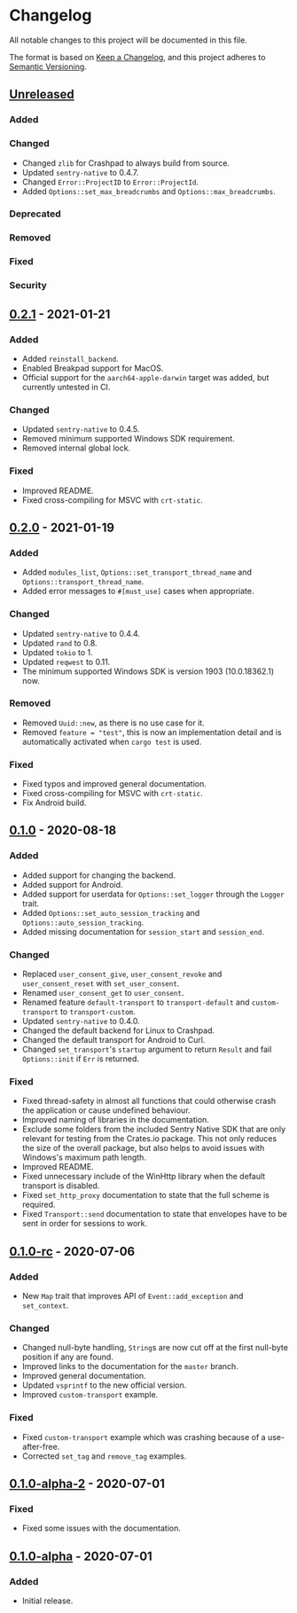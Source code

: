# Changelog

All notable changes to this project will be documented in this file.

The format is based on [Keep a Changelog](https://keepachangelog.com/en/1.0.0/),
and this project adheres to
[Semantic Versioning](https://semver.org/spec/v2.0.0.html).

## [Unreleased]

### Added

### Changed

- Changed `zlib` for Crashpad to always build from source.
- Updated `sentry-native` to 0.4.7.
- Changed `Error::ProjectID` to `Error::ProjectId`.
- Added `Options::set_max_breadcrumbs` and `Options::max_breadcrumbs`.

### Deprecated

### Removed

### Fixed

### Security

## [0.2.1] - 2021-01-21

### Added

- Added `reinstall_backend`.
- Enabled Breakpad support for MacOS.
- Official support for the `aarch64-apple-darwin` target was added, but
  currently untested in CI.

### Changed

- Updated `sentry-native` to 0.4.5.
- Removed minimum supported Windows SDK requirement.
- Removed internal global lock.

### Fixed

- Improved README.
- Fixed cross-compiling for MSVC with `crt-static`.

## [0.2.0] - 2021-01-19

### Added

- Added `modules_list`, `Options::set_transport_thread_name` and
  `Options::transport_thread_name`.
- Added error messages to `#[must_use]` cases when appropriate.

### Changed

- Updated `sentry-native` to 0.4.4.
- Updated `rand` to 0.8.
- Updated `tokio` to 1.
- Updated `reqwest` to 0.11.
- The minimum supported Windows SDK is version 1903 (10.0.18362.1) now.

### Removed

- Removed `Uuid::new`, as there is no use case for it.
- Removed `feature = "test"`, this is now an implementation detail and is
  automatically activated when `cargo test` is used.

### Fixed

- Fixed typos and improved general documentation.
- Fixed cross-compiling for MSVC with `crt-static`.
- Fix Android build.

## [0.1.0] - 2020-08-18

### Added

- Added support for changing the backend.
- Added support for Android.
- Added support for userdata for `Options::set_logger` through the `Logger`
  trait.
- Added `Options::set_auto_session_tracking` and
  `Options::auto_session_tracking`.
- Added missing documentation for `session_start` and `session_end`.

### Changed

- Replaced `user_consent_give`, `user_consent_revoke` and `user_consent_reset`
  with `set_user_consent`.
- Renamed `user_consent_get` to `user_consent`.
- Renamed feature `default-transport` to `transport-default` and
  `custom-transport` to `transport-custom`.
- Updated `sentry-native` to 0.4.0.
- Changed the default backend for Linux to Crashpad.
- Changed the default transport for Android to Curl.
- Changed `set_transport`'s `startup` argument to return `Result` and fail
  `Options::init` if `Err` is returned.

### Fixed

- Fixed thread-safety in almost all functions that could otherwise crash the
  application or cause undefined behaviour.
- Improved naming of libraries in the documentation.
- Exclude some folders from the included Sentry Native SDK that are only
  relevant for testing from the Crates.io package. This not only reduces the
  size of the overall package, but also helps to avoid issues with Windows's
  maximum path length.
- Improved README.
- Fixed unnecessary include of the WinHttp library when the default transport is
  disabled.
- Fixed `set_http_proxy` documentation to state that the full scheme is
  required.
- Fixed `Transport::send` documentation to state that envelopes have to be sent
  in order for sessions to work.

## [0.1.0-rc] - 2020-07-06

### Added

- New `Map` trait that improves API of `Event::add_exception` and `set_context`.

### Changed

- Changed null-byte handling, `String`s are now cut off at the first null-byte
  position if any are found.
- Improved links to the documentation for the `master` branch.
- Improved general documentation.
- Updated `vsprintf` to the new official version.
- Improved `custom-transport` example.

### Fixed

- Fixed `custom-transport` example which was crashing because of a
  use-after-free.
- Corrected `set_tag` and `remove_tag` examples.

## [0.1.0-alpha-2] - 2020-07-01

### Fixed

- Fixed some issues with the documentation.

## [0.1.0-alpha] - 2020-07-01

### Added

- Initial release.

[unreleased]:
  https://github.com/daxpedda/sentry-contrib-native/compare/0.2.1...HEAD
[0.2.1]: https://github.com/daxpedda/sentry-contrib-native/releases/tag/0.2.1
[0.2.0]: https://github.com/daxpedda/sentry-contrib-native/releases/tag/0.2.0
[0.1.0]: https://github.com/daxpedda/sentry-contrib-native/releases/tag/0.1.0
[0.1.0-rc]:
  https://github.com/daxpedda/sentry-contrib-native/releases/tag/0.1.0-rc
[0.1.0-alpha-2]:
  https://github.com/daxpedda/sentry-contrib-native/releases/tag/0.1.0-alpha-2
[0.1.0-alpha]:
  https://github.com/daxpedda/sentry-contrib-native/releases/tag/0.1.0-alpha

